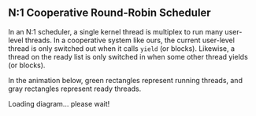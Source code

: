 <!DOCTYPE html>
<html>
<head>
<link rel="stylesheet" href="/~kstew2/style.css" type="text/css" media="screen" title="no title" charset="utf-8">
<title>N:1 Cooperative Round-Robin Scheduler</title>
</head>
<body>
<div id=content>
<h2>N:1 Cooperative Round-Robin Scheduler</h2>

<p>In an N:1 scheduler, a single kernel thread is multiplex to run
many user-level threads. In a cooperative system like ours,
the current user-level thread is only switched out when it calls <code>yield</code>
(or blocks). Likewise, a thread on the ready list is only switched in when some
other thread yields (or blocks).</p>

<p>In the animation below, green rectangles represent running threads, and gray
rectangles represent ready threads.</p>

<div id="loading">
Loading diagram... please wait!
</div>

<div id="image" style="display:none">
  <img src="figure1.gif" style="width:680px">
</div>

<script type="text/javascript">

document.addEventListener("DOMContentLoaded", function(event) {
  document.getElementById("loading").style.display = 'none';
  document.getElementById("image").style.display = 'block';
});
</script>

</div>
</body>
</html>
